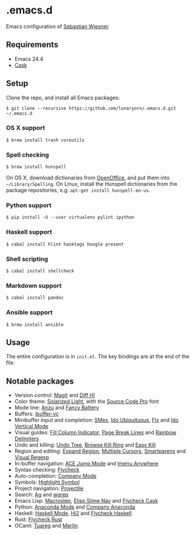.emacs.d
========

Emacs configuration of [Sebastian Wiesner](http://www.lunaryorn.com/about)

Requirements
------------

- Emacs 24.4
- [Cask][]

Setup
-----

Clone the repo, and install all Emacs packages:

```console
$ git clone --recursive https://github.com/lunaryorn/.emacs.d.git ~/.emacs.d
```

### OS X support ###

```console
$ brew install trash coreutils
```

### Spell checking ###

```console
$ brew install hunspell
```

On OS X, download dictionaries from [OpenOffice][], and put them into
`~/Library/Spelling`.  On Linux, install the Hunspell dictionaries from the
package repositories, e.g. `apt-get install hunspell-en-us`.

### Python support ###

```console
$ pip install -U --user virtualenv pylint ipython
```

### Haskell support ###

```console
$ cabal install hlint hasktags hoogle present
```

### Shell scripting ###

```console
$ cabal install shellcheck
```

### Markdown support ###

```console
$ cabal install pandoc
```

### Ansible support ###

```console
$ brew install ansible
```

[Cask]: http://cask.readthedocs.org/en/latest/
[OpenOffice]: https://wiki.openoffice.org/wiki/Dictionaries

Usage
-----

The entire configuration is in `init.el`.  The key bindings are at the end of
the file.

Notable packages
----------------

- Version control: [Magit](https://github.com/magit/magit) and
  [Diff Hl](https://github.com/dgutov/diff-hl)
- Color theme: [Solarized Light](https://github.com/bbatsov/solarized-emacs),
  with the [Source Code Pro](https://github.com/adobe/source-code-pro) font
- Mode line: [Anzu](https://github.com/syohex/emacs-anzu) and
  [Fancy Battery](https://github.com/lunaryorn/fancy-battery.el)
- Buffers: [ibuffer-vc](https://github.com/purcell/ibuffer-vc)
- Minibuffer input and completion: [SMex](https://github.com/nonsequitur/smex),
  [Ido Ubiquituous](https://github.com/DarwinAwardWinner/ido-ubiquitous),
  [Flx](https://github.com/lewang/flx) and
  [Ido Vertical Mode](https://github.com/gempesaw/ido-vertical-mode.el)
- Visual guides:
  [Fill Column Indicator](https://github.com/alpaker/Fill-Column-Indicator),
  [Page Break Lines](https://github.com/purcell/page-break-lines) and
  [Rainbow Delimiters](https://github.com/jlr/rainbow-delimiters)
- Undo and killing: [Undo Tree](http://www.dr-qubit.org/emacs.php#undo-tree),
  [Browse Kill Ring](https://github.com/browse-kill-ring/browse-kill-ring) and
  [Easy Kill](https://github.com/leoliu/easy-kill)
- Region and editing:
  [Expand Region](https://github.com/magnars/expand-region.el),
  [Multiple Cursors](https://github.com/magnars/multiple-cursors.el),
  [Smartparens](https://github.com/Fuco1/smartparens) and
  [Visual Regexp](https://github.com/benma/visual-regexp.el)
- In-buffer navigation:
  [ACE Jump Mode](https://github.com/winterTTr/ace-jump-mode) and
  [Imenu Anywhere](https://github.com/vitoshka/imenu-anywhere)
- Syntax checking: [Flycheck](http://flycheck.readthedocs.org)
- Auto-completion: [Company Mode](http://company-mode.github.io)
- Symbols: [Highlight Symbol](https://github.com/nschum/highlight-symbol.el)
- Project navigation: [Projectile](https://github.com/bbatsov/projectile)
- Search: [Ag](https://github.com/Wilfred/ag.el) and
  [wgrep](https://github.com/mhayashi1120/Emacs-wgrep)
- Emacs Lisp: [Macrostep](https://github.com/joddie/macrostep),
  [Elisp Slime Nav](https://github.com/purcell/elisp-slime-nav) and
  [Flycheck Cask](https://github.com/flycheck/flycheck-cask)
- Python: [Anaconda Mode](https://github.com/proofit404/anaconda-mode) and
  [Company Anaconda](https://github.com/proofit404/company-anaconda)
- Haskell: [Haskell Mode](https://github.com/haskell/haskell-mode/),
  [Hi2](https://github.com/errge/hi2) and
  [Flycheck Haskell](https://github.com/flycheck/flycheck-haskell)
- Rust: [Flycheck Rust](https://github.com/flycheck/flycheck-rust)
- OCaml: [Tuareg](https://github.com/ocaml/tuareg/) and
  [Merlin](https://github.com/the-lambda-church/merlin)
